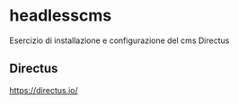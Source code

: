# headlesscms
Esercizio di installazione e configurazione del cms Directus 

## Directus 
https://directus.io/ 
